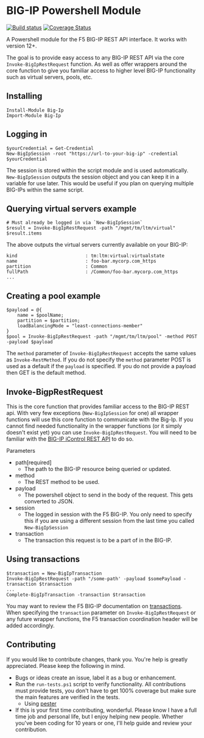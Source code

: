 # BIG-IP Powershell Module
[![Build status](https://ci.appveyor.com/api/projects/status/56ujpqrniiil5q43?svg=true)](https://ci.appveyor.com/project/davidroberts63/ps-big-ip)
[![Coverage Status](https://coveralls.io/repos/github/davidroberts63/ps-big-ip/badge.svg)](https://coveralls.io/github/davidroberts63/ps-big-ip)

A Powershell module for the F5 BIG-IP REST API interface. It works with version 12+.

The goal is to provide easy access to any BIG-IP REST API via the core `Invoke-BigIpRestRequest` function. As well as offer wrappers around the core function to give you familiar access to higher level BIG-IP functionality such as virtual servers, pools, etc.

## Installing

```
Install-Module Big-Ip
Import-Module Big-Ip
```

## Logging in

```
$yourCredential = Get-Credential
New-BigIpSession -root "https://url-to-your-big-ip" -credential $yourCredential
```

The session is stored within the script module and is used automatically. `New-BigIpSession` outputs the session object and you can keep it in a variable for use later. This would be useful if you plan on querying multiple BIG-IPs within the same script.

## Querying virtual servers example

```
# Must already be logged in via `New-BigIpSession`
$result = Invoke-BigIpRestRequest -path "/mgmt/tm/ltm/virtual"
$result.items
```

The above outputs the virtual servers currently available on your BIG-IP:

```
kind                         : tm:ltm:virtual:virtualstate
name                         : foo-bar.mycorp.com_https
partition                    : Common
fullPath                     : /Common/foo-bar.mycorp.com_https
...
```

## Creating a pool example

```
$payload = @{
    name = $poolName;
    partition = $partition;
    loadBalancingMode = "least-connections-member"
}
$pool = Invoke-BigIpRestRequest -path "/mgmt/tm/ltm/pool" -method POST -payload $payload
```

The `method` parameter of `Invoke-BigIpRestRequest` accepts the same values as `Invoke-RestMethod`. If you do not specify the `method` parameter POST is used as a default if the `payload` is specified. If you do not provide a payload then GET is the default method.

## Invoke-BigpRestRequest

This is the core function that provides familiar access to the BIG-IP REST api. With very few exceptions (`New-BigIpSession` for one) all wrapper functions will use this core function to communicate with the Big-Ip. If you cannot find needed functionality in the wrapper functions (or it simply doesn't exist yet) you can use `Invoke-BigIpRestRequest`. You will need to be familiar with the [BIG-IP iControl REST API](https://devcentral.f5.com/wiki/iControlREST.HomePage.ashx) to do so.

Parameters
* path[required] 
    - The path to the BIG-IP resource being queried or updated.
* method
    - The REST method to be used.
* payload
    - The powershell object to send in the body of the request. This gets converted to JSON.
* session
    - The logged in session with the F5 BIG-IP. You only need to specify this if you are using a different session from the last time you called `New-BigIpSession`
* transaction
    - The transaction this request is to be a part of in the BIG-IP.

## Using transactions

```
$transaction = New-BigIpTransaction
Invoke-BigIpRestRequest -path "/some-path' -payload $somePayload -transaction $transaction
...
Complete-BigIpTransaction -transaction $transaction
```

You may want to review the F5 BIG-IP documentation on [transactions](https://devcentral.f5.com/articles/demystifying-icontrol-rest-part-7-understanding-transactions-21404). When specifying the `transaction` parameter on `Invoke-BigIpRestRequest` or any future wrapper functions, the F5 transaction coordination header will be added accordingly.

## Contributing

If you would like to contribute changes, thank you. You're help is greatly appreciated. Please keep the following in mind.

* Bugs or ideas create an issue, label it as a bug or enhancement.
* Run the `run-tests.ps1` script to verify functionality. All contributions must provide tests, you don't have to get 100% coverage but make sure the main features are verified in the tests.
    - Using [pester](https://github.com/pester/Pester)
* If this is your first time contributing, wonderful. Please know I have a full time job and personal life, but I enjoy helping new people. Whether you've been coding for 10 years or one, I'll help guide and review your contribution.